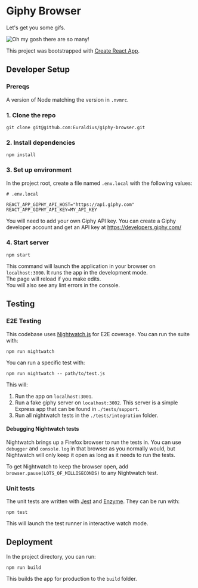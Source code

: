 # Giphy Browser

Let's get you some gifs.

![Oh my gosh there are so many!](https://media.giphy.com/media/xT5LMKqlcoLeHC10xa/giphy.gif)

This project was bootstrapped with [Create React App](https://github.com/facebook/create-react-app).

## Developer Setup

### Prereqs

A version of Node matching the version in `.nvmrc`.

### 1. Clone the repo

```
git clone git@github.com:Euraldius/giphy-browser.git
```

### 2. Install dependencies

```
npm install
```

### 3. Set up environment

In the project root, create a file named `.env.local` with the following values:

```
# .env.local

REACT_APP_GIPHY_API_HOST="https://api.giphy.com"
REACT_APP_GIPHY_API_KEY=MY_API_KEY
```

You will need to add your own Giphy API key. You can create a Giphy developer account and get an API key at https://developers.giphy.com/

### 4. Start server

```
npm start
```

This command will launch the application in your browser on `localhost:3000`.
It runs the app in the development mode.<br>
The page will reload if you make edits.<br>
You will also see any lint errors in the console.

## Testing

### E2E Testing

This codebase uses [Nightwatch.js](http://nightwatchjs.org/) for E2E coverage.
You can run the suite with:

```
npm run nightwatch
```

You can run a specific test with:

```
npm run nightwatch -- path/to/test.js
```

This will:

1. Run the app on `localhost:3001`.
2. Run a fake giphy server on `localhost:3002`.
    This server is a simple Express app that can be found in `./tests/support`.
3. Run all nightwatch tests in the `./tests/integration` folder.

#### Debugging Nightwatch tests

Nightwatch brings up a Firefox browser to run the tests in. You can use
`debugger` and `console.log` in that browser as you normally would, but
Nightwatch will only keep it open as long as it needs to run the tests.

To get Nightwatch to keep the browser open, add `browser.pause(LOTS_OF_MILLISECONDS)`
to any Nightwatch test.

### Unit tests

The unit tests are written with [Jest](https://jestjs.io/) and [Enzyme](https://airbnb.io/enzyme/). They can be run with:

```
npm test
```

This will launch the test runner in interactive watch mode.

## Deployment

In the project directory, you can run:

```
npm run build
```

This builds the app for production to the `build` folder.
